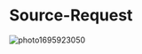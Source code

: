 # Source-Request
![photo1695923050](https://github.com/Vladimir-Olegovych/Source-Request/assets/117392112/8c4970b6-8852-452e-9f97-2f95ad7a5f58)
